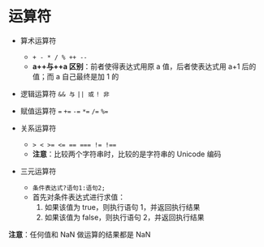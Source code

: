 # 运算符

- 算术运算符

  - `+ - * / % ++ --`
  - **a++与++a 区别**：前者使得表达式用原 a 值，后者使表达式用 a+1 后的值；而 a 自己最终是加 1 的

- 逻辑运算符
  `&& 与`
  `|| 或`
  `! 非`

- 赋值运算符
  `=`
  `+=`
  `-=`
  `*=`
  `/=`
  `%=`

- 关系运算符

  - `> < >= <= == === != !==`
  - **注意**：比较两个字符串时，比较的是字符串的 Unicode 编码

- 三元运算符

  - `条件表达式?语句1:语句2;`
  - 首先对条件表达式进行求值：
    1. 如果该值为 true，则执行语句 1，并返回执行结果
    2. 如果该值为 false，则执行语句 2，并返回执行结果

**注意**：任何值和 NaN 做运算的结果都是 NaN
